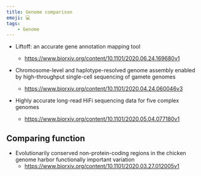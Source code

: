 ```yaml
---
title: Genome comparison
emoji: 💻
tags:
    - Genome
---
```


* Liftoff: an accurate gene annotation mapping tool
    - https://www.biorxiv.org/content/10.1101/2020.06.24.169680v1

* Chromosome-level and haplotype-resolved genome assembly enabled by high-throughput single-cell sequencing of gamete genomes
    - https://www.biorxiv.org/content/10.1101/2020.04.24.060046v3
* Highly accurate long-read HiFi sequencing data for five complex genomes
    - https://www.biorxiv.org/content/10.1101/2020.05.04.077180v1

## Comparing function
* Evolutionarily conserved non-protein-coding regions in the chicken genome harbor functionally important variation
    - https://www.biorxiv.org/content/10.1101/2020.03.27.012005v1